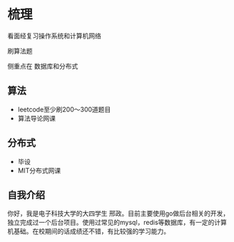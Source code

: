 # **梳理**

看面经复习操作系统和计算机网络

刷算法题

侧重点在 数据库和分布式

## 算法 

- leetcode至少刷200～300道题目
- 算法导论网课

## 分布式

- 毕设
- MIT分布式网课

## 自我介绍

你好，我是电子科技大学的大四学生 邢政。目前主要使用go做后台相关的开发，独立完成过一个后台项目。使用过常见的mysql，redis等数据库，有一定的计算机基础。在校期间的话成绩还不错，有比较强的学习能力。